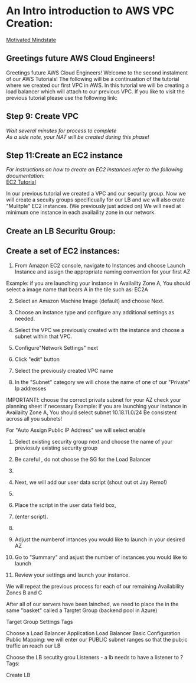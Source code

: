 # An Intro introduction to AWS VPC Creation:  

[Motivated Mindstate](https://github.com/mindmotivate)



## Greetings future AWS Cloud Engineers! <a name="example-templates-autoscaling-full-stack-template"></a>
Greetings future AWS Cloud Engineers!
Welcome to the second instalment of our AWS Tutorials!
The following will be a continuation of the tutorial where we created our first VPC in AWS. 
In this tutorial we will be creating a load balancer which will attach to our previous VPC.
If you like to visit the previous tutorial please use the following link:





## Step 9: Create VPC ##
*Wait several minutes for process to complete*<br>
*As a side note, your NAT will be created during this phase!*<br>


## Step 11:Create an EC2 instance ## 
*For instructions on how to create an EC2 instances refer to the following documentation:<br>*
[EC2 Tutorial](https://docs.aws.amazon.com/vpc/latest/userguide/what-is-amazon-vpc.html)

In our previous tutorial we created a  VPC and  our security group. Now we will create a secuity groups specificually for our LB and we will also crate "Mulitple" EC2 instances.
(We previously just added on)
We will need at minimum one instance in each availaility zone in our network.
## Create an LB Securitu Group: ##

## Create a set of EC2 instances: ##


1. From Amazon EC2 console, navigate to Instances and choose Launch Instance and assign the appropriate naming convention for your first AZ<br>

Example: if you are launching your instance in Availailty Zone A, You should select a image name that bears A in the tile
such as: EC2A



2. Select an Amazon Machine Image (default) and choose Next.<br>
3. Choose an instance type and configure any additional settings as needed.<br>
4. Select the VPC we previously created with the instance and choose a subnet within that VPC.<br>
5. Configure"Network Settings" next
6. Click "edit" button
7. Select the previously created VPC name

8. In the "Subnet" category we will chose the name of one of our "Private" Ip addresses

IMPORTANT!: choose the correct private subnet for your AZ
check your planning sheet if necessary
Example: if you are launching your instance in Availailty Zone A, You should select subnet 10.18.11.0/24
Be consistent across all you subnets!

For "Auto Assign Public IP Address" we will select enable
1.  Select existing security group next and choose the name of your previosuly existing security group
2.  Be careful , do not choose the SG for the Load Balancer
3.  
4.  Next, we will add our user data script (shout out ot Jay Remo!)
5.  
6.  Place the script in the user data field box,
7.  (enter script).<br>
8.  
9.  Adjust the numberof intances you would like to launch in your desired AZ
10. Go to "Summary" and asjust the number of instances you would like to launch

11. Review your settings and launch your instance.<br>

We will repeat the previous process for each of our remaining Availability Zones B and C

After all of our  servers have been lainched, we need to place the in the same "basket" called a Targtet Group
(backend pool in Azure)

Target Group Settings
Tags

Choose a Load Balancer
Application Load Balancer
Basic Configuration
Public Mapping:
we will enter our PUBLIC subnet ranges so that the pub;ic traffic an reach our LB

Choose the LB secutity grou
Listeners - a lb needs to have a listener to ?
Tags:

Create LB